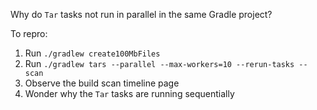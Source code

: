 Why do `Tar` tasks not run in parallel in the same Gradle project?

To repro:

1. Run `./gradlew create100MbFiles`
2. Run `./gradlew tars --parallel --max-workers=10 --rerun-tasks --scan`
3. Observe the build scan timeline page
4. Wonder why the `Tar` tasks are running sequentially  